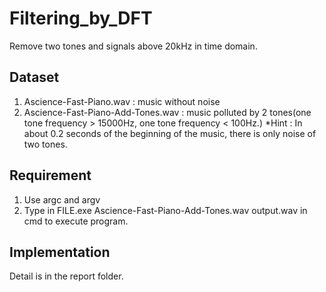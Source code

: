 # Filtering_by_DFT
Remove two tones and signals above 20kHz in time domain.
## Dataset
1. Ascience-Fast-Piano.wav : music without noise  
2. Ascience-Fast-Piano-Add-Tones.wav : music polluted by 2 tones(one tone frequency > 15000Hz, one tone frequency < 100Hz.) *Hint :  In about 0.2 seconds of the beginning of the music, there is only noise of two tones.  

## Requirement
1. Use argc and argv
2. Type in FILE.exe Ascience-Fast-Piano-Add-Tones.wav output.wav in cmd to execute program.

## Implementation
Detail is in the report folder.
